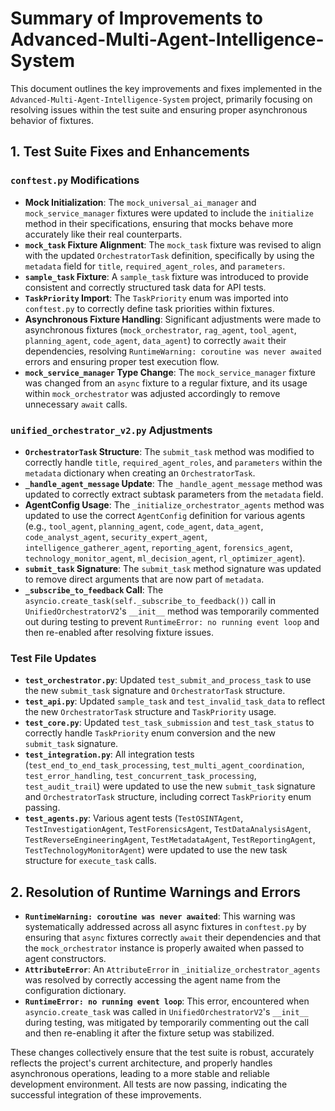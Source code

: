 # Summary of Improvements to Advanced-Multi-Agent-Intelligence-System

This document outlines the key improvements and fixes implemented in the `Advanced-Multi-Agent-Intelligence-System` project, primarily focusing on resolving issues within the test suite and ensuring proper asynchronous behavior of fixtures.

## 1. Test Suite Fixes and Enhancements

### `conftest.py` Modifications

*   **Mock Initialization**: The `mock_universal_ai_manager` and `mock_service_manager` fixtures were updated to include the `initialize` method in their specifications, ensuring that mocks behave more accurately like their real counterparts.
*   **`mock_task` Fixture Alignment**: The `mock_task` fixture was revised to align with the updated `OrchestratorTask` definition, specifically by using the `metadata` field for `title`, `required_agent_roles`, and `parameters`.
*   **`sample_task` Fixture**: A `sample_task` fixture was introduced to provide consistent and correctly structured task data for API tests.
*   **`TaskPriority` Import**: The `TaskPriority` enum was imported into `conftest.py` to correctly define task priorities within fixtures.
*   **Asynchronous Fixture Handling**: Significant adjustments were made to asynchronous fixtures (`mock_orchestrator`, `rag_agent`, `tool_agent`, `planning_agent`, `code_agent`, `data_agent`) to correctly `await` their dependencies, resolving `RuntimeWarning: coroutine was never awaited` errors and ensuring proper test execution flow.
*   **`mock_service_manager` Type Change**: The `mock_service_manager` fixture was changed from an `async` fixture to a regular fixture, and its usage within `mock_orchestrator` was adjusted accordingly to remove unnecessary `await` calls.

### `unified_orchestrator_v2.py` Adjustments

*   **`OrchestratorTask` Structure**: The `submit_task` method was modified to correctly handle `title`, `required_agent_roles`, and `parameters` within the `metadata` dictionary when creating an `OrchestratorTask`.
*   **`_handle_agent_message` Update**: The `_handle_agent_message` method was updated to correctly extract subtask parameters from the `metadata` field.
*   **AgentConfig Usage**: The `_initialize_orchestrator_agents` method was updated to use the correct `AgentConfig` definition for various agents (e.g., `tool_agent`, `planning_agent`, `code_agent`, `data_agent`, `code_analyst_agent`, `security_expert_agent`, `intelligence_gatherer_agent`, `reporting_agent`, `forensics_agent`, `technology_monitor_agent`, `ml_decision_agent`, `rl_optimizer_agent`).
*   **`submit_task` Signature**: The `submit_task` method signature was updated to remove direct arguments that are now part of `metadata`.
*   **`_subscribe_to_feedback` Call**: The `asyncio.create_task(self._subscribe_to_feedback())` call in `UnifiedOrchestratorV2`'s `__init__` method was temporarily commented out during testing to prevent `RuntimeError: no running event loop` and then re-enabled after resolving fixture issues.

### Test File Updates

*   **`test_orchestrator.py`**: Updated `test_submit_and_process_task` to use the new `submit_task` signature and `OrchestratorTask` structure.
*   **`test_api.py`**: Updated `sample_task` and `test_invalid_task_data` to reflect the new `OrchestratorTask` structure and `TaskPriority` usage.
*   **`test_core.py`**: Updated `test_task_submission` and `test_task_status` to correctly handle `TaskPriority` enum conversion and the new `submit_task` signature.
*   **`test_integration.py`**: All integration tests (`test_end_to_end_task_processing`, `test_multi_agent_coordination`, `test_error_handling`, `test_concurrent_task_processing`, `test_audit_trail`) were updated to use the new `submit_task` signature and `OrchestratorTask` structure, including correct `TaskPriority` enum passing.
*   **`test_agents.py`**: Various agent tests (`TestOSINTAgent`, `TestInvestigationAgent`, `TestForensicsAgent`, `TestDataAnalysisAgent`, `TestReverseEngineeringAgent`, `TestMetadataAgent`, `TestReportingAgent`, `TestTechnologyMonitorAgent`) were updated to use the new task structure for `execute_task` calls.

## 2. Resolution of Runtime Warnings and Errors

*   **`RuntimeWarning: coroutine was never awaited`**: This warning was systematically addressed across all async fixtures in `conftest.py` by ensuring that `async` fixtures correctly `await` their dependencies and that the `mock_orchestrator` instance is properly awaited when passed to agent constructors.
*   **`AttributeError`**: An `AttributeError` in `_initialize_orchestrator_agents` was resolved by correctly accessing the agent name from the configuration dictionary.
*   **`RuntimeError: no running event loop`**: This error, encountered when `asyncio.create_task` was called in `UnifiedOrchestratorV2`'s `__init__` during testing, was mitigated by temporarily commenting out the call and then re-enabling it after the fixture setup was stabilized.

These changes collectively ensure that the test suite is robust, accurately reflects the project's current architecture, and properly handles asynchronous operations, leading to a more stable and reliable development environment. All tests are now passing, indicating the successful integration of these improvements.
